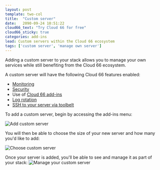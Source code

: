 ```yaml
---
layout: post
template: two-col
title:  "Custom server"
date:   2090-09-24 10:51:22
cloud66_text: "Try Cloud 66 for free"
cloud66_sticky: true
categories: add-ins
lead: Custom servers within the Cloud 66 ecosystem
tags: ['custom server', 'manage own server']
---
```


Adding a custom server to your stack allows you to manage your own services while still benefiting from the Cloud 66 ecosystem.

A custom server will have the following Cloud 66 features enabled:

- [Monitoring](/stack-features/server-monitoring.html)
- [Security](/stack-features/stack-security.html)
- Use of [Cloud 66 add-ins](/add-ins/addins-intro.html)
- [Log rotation](/stack-features/logging.html)
- [SSH to your server via toolbelt](/cloud-66-toolbelt/ssh.html)

To add a custom server, begin by accessing the add-ins menu:

![Add custom server](http://cdn.cloud66.com/images/help/addin_custom_server.png)

You will then be able to choose the size of your new server and how many you'd like to add:

![Choose custom server](http://cdn.cloud66.com/images/help/addin_example_custom_server.png)

Once your server is added, you'll be able to see and manage it as part of your stack:
![Manage your custom server](http://cdn.cloud66.com/images/help/addin_custom_server_screen.png)